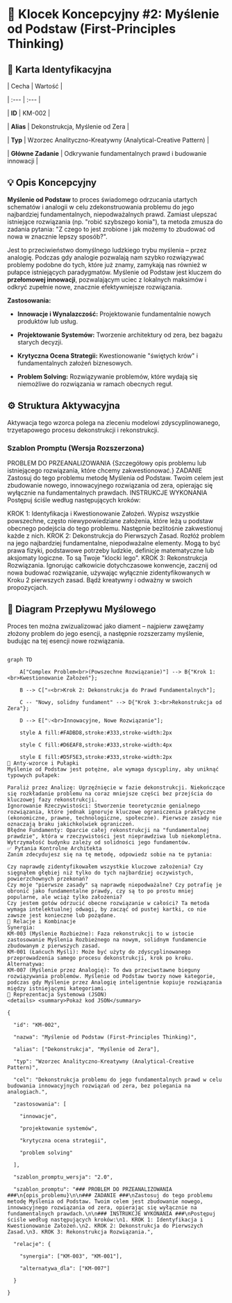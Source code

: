 # 🧩 Klocek Koncepcyjny #2: Myślenie od Podstaw (First-Principles Thinking)

## 📇 Karta Identyfikacyjna

| Cecha | Wartość |

| :--- | :--- |

| **ID** | KM-002 |

| **Alias** | Dekonstrukcja, Myślenie od Zera |

| **Typ** | Wzorzec Analityczno-Kreatywny (Analytical-Creative Pattern) |

| **Główne Zadanie** | Odkrywanie fundamentalnych prawd i budowanie innowacji |

## 💡 Opis Koncepcyjny

**Myślenie od Podstaw** to proces świadomego odrzucania utartych schematów i analogii w celu zdekonstruowania problemu do jego najbardziej fundamentalnych, niepodważalnych prawd. Zamiast ulepszać istniejące rozwiązania (np. "robić szybszego konia"), ta metoda zmusza do zadania pytania: "Z czego to jest zrobione i jak możemy to zbudować od nowa w znacznie lepszy sposób?".

Jest to przeciwieństwo domyślnego ludzkiego trybu myślenia – przez analogię. Podczas gdy analogie pozwalają nam szybko rozwiązywać problemy podobne do tych, które już znamy, zamykają nas również w pułapce istniejących paradygmatów. Myślenie od Podstaw jest kluczem do **przełomowej innowacji**, pozwalającym uciec z lokalnych maksimów i odkryć zupełnie nowe, znacznie efektywniejsze rozwiązania.

**Zastosowania:**

* **Innowacje i Wynalazczość:** Projektowanie fundamentalnie nowych produktów lub usług.

* **Projektowanie Systemów:** Tworzenie architektury od zera, bez bagażu starych decyzji.

* **Krytyczna Ocena Strategii:** Kwestionowanie "świętych krów" i fundamentalnych założeń biznesowych.

* **Problem Solving:** Rozwiązywanie problemów, które wydają się niemożliwe do rozwiązania w ramach obecnych reguł.

## ⚙️ Struktura Aktywacyjna

Aktywacja tego wzorca polega na zleceniu modelowi zdyscyplinowanego, trzyetapowego procesu dekonstrukcji i rekonstrukcji.

### Szablon Promptu (Wersja Rozszerzona)

PROBLEM DO PRZEANALIZOWANIA
{Szczegółowy opis problemu lub istniejącego rozwiązania, które chcemy zakwestionować.}
ZADANIE
Zastosuj do tego problemu metodę Myślenia od Podstaw. Twoim celem jest zbudowanie nowego, innowacyjnego rozwiązania od zera, opierając się wyłącznie na fundamentalnych prawdach.
INSTRUKCJE WYKONANIA
Postępuj ściśle według następujących kroków:

KROK 1: Identyfikacja i Kwestionowanie Założeń. Wypisz wszystkie powszechne, często niewypowiedziane założenia, które leżą u podstaw obecnego podejścia do tego problemu. Następnie bezlitośnie zakwestionuj każde z nich.
KROK 2: Dekonstrukcja do Pierwszych Zasad. Rozłóż problem na jego najbardziej fundamentalne, niepodważalne elementy. Mogą to być prawa fizyki, podstawowe potrzeby ludzkie, definicje matematyczne lub aksjomaty logiczne. To są Twoje "klocki lego".
KROK 3: Rekonstrukcja Rozwiązania. Ignorując całkowicie dotychczasowe konwencje, zacznij od nowa budować rozwiązanie, używając wyłącznie zidentyfikowanych w Kroku 2 pierwszych zasad. Bądź kreatywny i odważny w swoich propozycjach.

## 🌊 Diagram Przepływu Myślowego

Proces ten można zwizualizować jako diament – najpierw zawężamy złożony problem do jego esencji, a następnie rozszerzamy myślenie, budując na tej esencji nowe rozwiązania.

```mermaid

graph TD

    A["Complex Problem<br>(Powszechne Rozwiązanie)"] --> B{"Krok 1:<br>Kwestionowanie Założeń"};

    B --> C["⚛️<br>Krok 2: Dekonstrukcja do Prawd Fundamentalnych"];

    C -- "Nowy, solidny fundament" --> D{"Krok 3:<br>Rekonstrukcja od Zera"};

    D --> E["💡<br>Innowacyjne, Nowe Rozwiązanie"];

    style A fill:#FADBD8,stroke:#333,stroke-width:2px

    style C fill:#D6EAF8,stroke:#333,stroke-width:4px

    style E fill:#D5F5E3,stroke:#333,stroke-width:2px
🚧 Anty-wzorce i Pułapki
Myślenie od Podstaw jest potężne, ale wymaga dyscypliny, aby uniknąć typowych pułapek:

Paraliż przez Analizę: Ugrzęźnięcie w fazie dekonstrukcji. Niekończące się rozkładanie problemu na coraz mniejsze części bez przejścia do kluczowej fazy rekonstrukcji.
Ignorowanie Rzeczywistości: Stworzenie teoretycznie genialnego rozwiązania, które jednak ignoruje kluczowe ograniczenia praktyczne (ekonomiczne, prawne, technologiczne, społeczne). Pierwsze zasady nie oznaczają braku jakichkolwiek ograniczeń.
Błędne Fundamenty: Oparcie całej rekonstrukcji na "fundamentalnej prawdzie", która w rzeczywistości jest nieprawdziwa lub niekompletna. Wytrzymałość budynku zależy od solidności jego fundamentów.
✅ Pytania Kontrolne Architekta
Zanim zdecydujesz się na tę metodę, odpowiedz sobie na te pytania:

Czy naprawdę zidentyfikowałem wszystkie kluczowe założenia? Czy sięgnąłem głębiej niż tylko do tych najbardziej oczywistych, powierzchownych przekonań?
Czy moje "pierwsze zasady" są naprawdę niepodważalne? Czy potrafię je obronić jako fundamentalne prawdy, czy są to po prostu mniej popularne, ale wciąż tylko założenia?
Czy jestem gotów odrzucić obecne rozwiązanie w całości? Ta metoda wymaga intelektualnej odwagi, by zacząć od pustej kartki, co nie zawsze jest konieczne lub pożądane.
🔗 Relacje i Kombinacje
Synergia:
KM-003 (Myślenie Rozbieżne): Faza rekonstrukcji to w istocie zastosowanie Myślenia Rozbieżnego na nowym, solidnym fundamencie zbudowanym z pierwszych zasad.
KM-001 (Łańcuch Myśli): Może być użyty do zdyscyplinowanego przeprowadzenia samego procesu dekonstrukcji, krok po kroku.
Alternatywa:
KM-007 (Myślenie przez Analogię): To dwa przeciwstawne bieguny rozwiązywania problemów. Myślenie od Podstaw tworzy nowe kategorie, podczas gdy Myślenie przez Analogię inteligentnie kopiuje rozwiązania między istniejącymi kategoriami.
💾 Reprezentacja Systemowa (JSON)
<details> <summary>Pokaż kod JSON</summary>

{

  "id": "KM-002",

  "nazwa": "Myślenie od Podstaw (First-Principles Thinking)",

  "alias": ["Dekonstrukcja", "Myślenie od Zera"],

  "typ": "Wzorzec Analityczno-Kreatywny (Analytical-Creative Pattern)",

  "cel": "Dekonstrukcja problemu do jego fundamentalnych prawd w celu budowania innowacyjnych rozwiązań od zera, bez polegania na analogiach.",

  "zastosowania": [

    "innowacje", 

    "projektowanie systemów", 

    "krytyczna ocena strategii", 

    "problem solving"

  ],

  "szablon_promptu_wersja": "2.0",

  "szablon_promptu": "### PROBLEM DO PRZEANALIZOWANIA ###\n{opis_problemu}\n\n### ZADANIE ###\nZastosuj do tego problemu metodę Myślenia od Podstaw. Twoim celem jest zbudowanie nowego, innowacyjnego rozwiązania od zera, opierając się wyłącznie na fundamentalnych prawdach.\n\n### INSTRUKCJE WYKONANIA ###\nPostępuj ściśle według następujących kroków:\n1. KROK 1: Identyfikacja i Kwestionowanie Założeń.\n2. KROK 2: Dekonstrukcja do Pierwszych Zasad.\n3. KROK 3: Rekonstrukcja Rozwiązania.",

  "relacje": {

    "synergia": ["KM-003", "KM-001"],

    "alternatywa_dla": ["KM-007"]

  }

}
